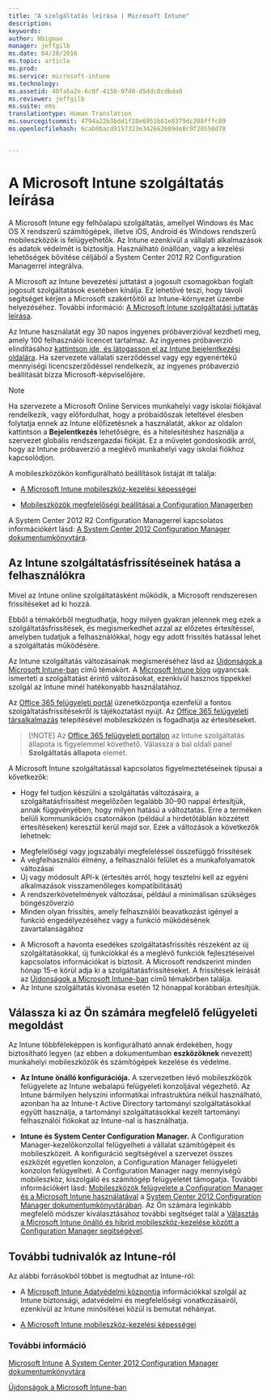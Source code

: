 ```yaml
---
title: "A szolgáltatás leírása | Microsoft Intune"
description: 
keywords: 
author: Nbigman
manager: jeffgilb
ms.date: 04/28/2016
ms.topic: article
ms.prod: 
ms.service: microsoft-intune
ms.technology: 
ms.assetid: 40fa5a2e-6c0f-4150-9740-d5ddc0cdbda0
ms.reviewer: jeffgilb
ms.suite: ems
translationtype: Human Translation
ms.sourcegitcommit: 4794a22b3bdd1f28e6951b81e8379dc208fffc89
ms.openlocfilehash: 6cab0bacd9157323e342662609de8c9f20550d78


---
```


# A Microsoft Intune szolgáltatás leírása

A Microsoft Intune egy felhőalapú szolgáltatás, amellyel Windows és Mac OS X rendszerű számítógépek, illetve iOS, Android és Windows rendszerű mobileszközök is felügyelhetők. Az Intune ezenkívül a vállalati alkalmazások és adatok védelmét is biztosítja. Használható önállóan, vagy a kezelési lehetőségek bővítése céljából a System Center 2012 R2 Configuration Managerrel integrálva.

A Microsoft az Intune bevezetési juttatást a jogosult csomagokban foglalt jogosult szolgáltatások esetében kínálja. Ez lehetővé teszi, hogy távoli segítséget kérjen a Microsoft szakértőitől az Intune-környezet üzembe helyezéséhez. További információ: [A Microsoft Intune szolgáltatási juttatás leírása](http://go.microsoft.com/fwlink/?LinkId=619281).

Az Intune használatát egy 30 napos ingyenes próbaverzióval kezdheti meg, amely 100 felhasználói licencet tartalmaz. Az ingyenes próbaverzió elindításához [kattintson ide, és látogasson el az Intune bejelentkezési oldalára](http://www.microsoft.com/en-us/server-cloud/products/microsoft-intune/). Ha szervezete vállalati szerződéssel vagy egy egyenértékű mennyiségi licencszerződéssel rendelkezik, az ingyenes próbaverzió beállítását bízza Microsoft-képviselőjére.

> [!NOTE]
> Ha szervezete a Microsoft Online Services munkahelyi vagy iskolai fiókjával rendelkezik, vagy előfordulhat, hogy a próbaidőszak leteltével élesben folytatja ennek az Intune előfizetésnek a használatát, akkor az oldalon kattintson a **Bejelentkezés** lehetőségre, és a hitelesítéshez használja a szervezet globális rendszergazdai fiókját. Ez a művelet gondoskodik arról, hogy az Intune próbaverzió a meglévő munkahelyi vagy iskolai fiókhoz kapcsolódjon.

A mobileszközökön konfigurálható beállítások listáját itt találja:

-   [A Microsoft Intune mobileszköz-kezelési képességei](/intune/get-started/mobile-device-management-capabilities-in-microsoft-intune)

-   [Mobileszközök megfelelőségi beállításai a Configuration Managerben](https://technet.microsoft.com/en-us/library/dn376523.aspx)

A System Center 2012 R2 Configuration Managerrel kapcsolatos információkért lásd: [A System Center 2012 Configuration Manager dokumentumkönyvtára](https://technet.microsoft.com/library/gg682041.aspx).

## Az Intune szolgáltatásfrissítéseinek hatása a felhasználókra
Mivel az Intune online szolgáltatásként működik, a Microsoft rendszeresen frissítéseket ad ki hozzá.

Ebből a témakörből megtudhatja, hogy milyen gyakran jelennek meg ezek a szolgáltatásfrissítések, és megismerkedhet azzal az előzetes értesítéssel, amelyben tudatjuk a felhasználókkal, hogy egy adott frissítés hatással lehet a szolgáltatás működésére.

Az Intune szolgáltatás változásainak megismeréséhez lásd az [Újdonságok a Microsoft Intune-ban](/intune/deploy-use/Whats-new-in-microsoft-intune.md) című témakört. A [Microsoft Intune blog](http://blogs.technet.com/b/microsoftintune/) ugyancsak ismerteti a szolgáltatást érintő változásokat, ezenkívül hasznos tippekkel szolgál az Intune minél hatékonyabb használatához.

Az [Office 365 felügyeleti portál](https://portal.office.com/Admin/Default.aspx) üzenetközpontja ezenfelül a fontos szolgáltatásfrissítésekről is tájékoztatást nyújt. Az [Office 365 felügyeleti társalkalmazás](https://support.office.com/en-us/article/Office-365-Admin-Mobile-App-e16f6421-2a1a-4142-bf9d-9846600a060a) telepítésével mobileszközén is fogadhatja az értesítéseket.

> [!NOTE] Az [Office 365 felügyeleti portálon](https://portal.office.com/Admin/Default.aspx) az Intune szolgáltatás állapota is figyelemmel követhető. Válassza a bal oldali panel **Szolgáltatás állapota** elemét.  

A Microsoft Intune szolgáltatással kapcsolatos figyelmeztetéseinek típusai a következők:
-   Hogy fel tudjon készülni a szolgáltatás változásaira, a szolgáltatásfrissítést megelőzően legalább 30–90 nappal értesítjük, annak függvényében, hogy milyen hatású a változtatás. Erre a terméken belüli kommunikációs csatornákon (például a hirdetőtáblán közzétett értesítéseken) keresztül kerül majd sor. Ezek a változások a következők lehetnek:
* Megfelelőségi vagy jogszabályi megfeleléssel összefüggő frissítések
* A végfelhasználói élmény, a felhasználói felület és a munkafolyamatok változásai
* Új vagy módosult API-k (értesítés arról, hogy tesztelni kell az egyéni alkalmazások visszamenőleges kompatibilitását)
* A rendszerkövetelmények változásai, például a minimálisan szükséges böngészőverzió
* Minden olyan frissítés, amely felhasználói beavatkozást igényel a funkció engedélyezéséhez vagy a funkció működésének zavartalanságához
-   A Microsoft a havonta esedékes szolgáltatásfrissítés részeként az új szolgáltatásokkal, új funkciókkal és a meglévő funkciók fejlesztéseivel kapcsolatos információkat is biztosít. A Microsoft rendszerint minden hónap 15-e körül adja ki a szolgáltatásfrissítéseket. A frissítések leírását az [Újdonságok a Microsoft Intune-ban](/intune/deploy-use/whats-new-in-microsoft-intune) című témakörben találja.
-   Az Intune szolgáltatás kivonása esetén 12 hónappal korábban értesítjük.

## Válassza ki az Ön számára megfelelő felügyeleti megoldást
Az Intune többféleképpen is konfigurálható annak érdekében, hogy biztosítható legyen (az ebben a dokumentumban **eszközöknek** nevezett) munkahelyi mobileszközök és számítógépek kezelése és védelme.

-   **Az Intune önálló konfigurációja.** A szervezetben lévő mobileszközök felügyelete az Intune webalapú felügyeleti konzoljával végezhető. Az Intune bármilyen helyszíni informatikai infrastruktúra nélkül használható, azonban ha az Intune-t Active Directory tartományi szolgáltatásokkal együtt használja, a tartományi szolgáltatásokkal kezelt tartományi felhasználói fiókokat az Intune-nal is használhatja.

-   **Intune és System Center Configuration Manager.** A Configuration Manager-kezelőkonzollal felügyelheti a vállalat számítógépeit és mobileszközeit. A konfiguráció segítségével a szervezet összes eszközét egyetlen konzolon, a Configuration Manager felügyeleti konzolon felügyelheti. A Configuration Manager nagy mennyiségű mobileszköz, kiszolgáló és számítógép felügyeletét támogatja. További információkért lásd: [Mobileszközök felügyelete a Configuration Manager és a Microsoft Intune használatával](http://go.microsoft.com/fwlink/?LinkID=271118) a [System Center 2012 Configuration Manager dokumentumkönyvtárában](https://technet.microsoft.com/library/gg682041.aspx).  Az Ön számára leginkább megfelelő módszer kiválasztásához további segítséget talál a [Választás a Microsoft Intune önálló és hibrid mobileszköz-kezelése között a Configuration Manager segítségével](https://technet.microsoft.com/en-us/library/mt706478.aspx).


## További tudnivalók az Intune-ról
Az alábbi forrásokból többet is megtudhat az Intune-ról:

-   A [Microsoft Intune Adatvédelmi központja](http://www.microsoft.com/en-us/server-cloud/products/intune-trust-center/) információkkal szolgál az Intune biztonsági, adatvédelmi és megfelelőségi vonatkozásairól, ezenkívül az Intune minősítései közül is bemutat néhányat.

-   [A Microsoft Intune mobileszköz-kezelési képességei](/intune/understand-explore/mobile-device-management-capabilities-in-microsoft-intune)

### További információ
[Microsoft Intune](https://docs.microsoft.com/intune/)
[A System Center 2012 Configuration Manager dokumentumkönyvtára](https://technet.microsoft.com/library/gg682041.aspx)

[Újdonságok a Microsoft Intune-ban](/intune/deploy-use/whats-new-in-microsoft-intune)



<!--HONumber=Jun16_HO5-->


